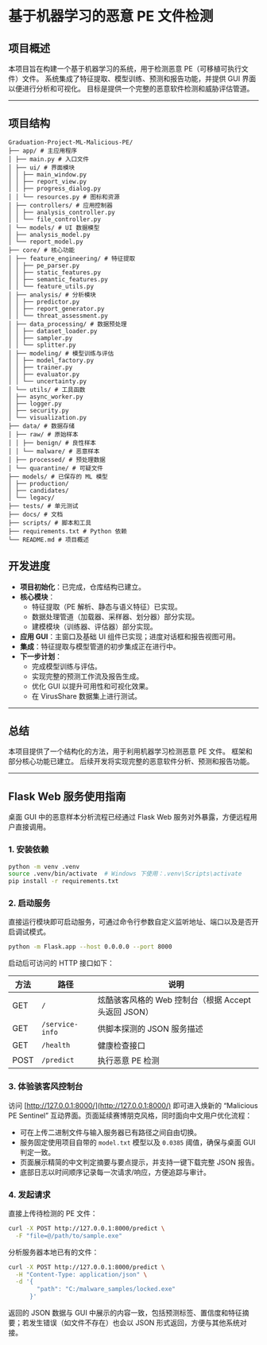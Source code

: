 # 基于机器学习的恶意 PE 文件检测

## 项目概述

本项目旨在构建一个基于机器学习的系统，用于检测恶意 PE（可移植可执行文件）文件。
系统集成了特征提取、模型训练、预测和报告功能，并提供 GUI 界面以便进行分析和可视化。
目标是提供一个完整的恶意软件检测和威胁评估管道。


---

## 项目结构

```
Graduation-Project-ML-Malicious-PE/
├── app/ # 主应用程序
│ ├── main.py # 入口文件
│ ├── ui/ # 界面模块
│ │ ├── main_window.py
│ │ ├── report_view.py
│ │ ├── progress_dialog.py
│ │ └── resources.py # 图标和资源
│ ├── controllers/ # 应用控制器
│ │ ├── analysis_controller.py
│ │ └── file_controller.py
│ └── models/ # UI 数据模型
│ ├── analysis_model.py
│ └── report_model.py
├── core/ # 核心功能
│ ├── feature_engineering/ # 特征提取
│ │ ├── pe_parser.py
│ │ ├── static_features.py
│ │ ├── semantic_features.py
│ │ └── feature_utils.py
│ ├── analysis/ # 分析模块
│ │ ├── predictor.py
│ │ ├── report_generator.py
│ │ └── threat_assessment.py
│ ├── data_processing/ # 数据预处理
│ │ ├── dataset_loader.py
│ │ ├── sampler.py
│ │ └── splitter.py
│ ├── modeling/ # 模型训练与评估
│ │ ├── model_factory.py
│ │ ├── trainer.py
│ │ ├── evaluator.py
│ │ └── uncertainty.py
│ └── utils/ # 工具函数
│ ├── async_worker.py
│ ├── logger.py
│ ├── security.py
│ └── visualization.py
├── data/ # 数据存储
│ ├── raw/ # 原始样本
│ │ ├── benign/ # 良性样本
│ │ └── malware/ # 恶意样本
│ ├── processed/ # 预处理数据
│ └── quarantine/ # 可疑文件
├── models/ # 已保存的 ML 模型
│ ├── production/
│ ├── candidates/
│ └── legacy/
├── tests/ # 单元测试
├── docs/ # 文档
├── scripts/ # 脚本和工具
├── requirements.txt # Python 依赖
└── README.md # 项目概述
```


## 开发进度

- **项目初始化**：已完成，仓库结构已建立。
- **核心模块**：
  - 特征提取（PE 解析、静态与语义特征）已实现。
  - 数据处理管道（加载器、采样器、划分器）部分实现。
  - 建模模块（训练器、评估器）部分实现。
- **应用 GUI**：主窗口及基础 UI 组件已实现；进度对话框和报告视图可用。
- **集成**：特征提取与模型管道的初步集成正在进行中。
- **下一步计划**：
  - 完成模型训练与评估。
  - 实现完整的预测工作流及报告生成。
  - 优化 GUI 以提升可用性和可视化效果。
  - 在 VirusShare 数据集上进行测试。

---


## 总结
本项目提供了一个结构化的方法，用于利用机器学习检测恶意 PE 文件。
框架和部分核心功能已建立。
后续开发将实现完整的恶意软件分析、预测和报告功能。

---

## Flask Web 服务使用指南

桌面 GUI 中的恶意样本分析流程已经通过 Flask Web 服务对外暴露，方便远程用户直接调用。

### 1. 安装依赖

```bash
python -m venv .venv
source .venv/bin/activate  # Windows 下使用：.venv\Scripts\activate
pip install -r requirements.txt
```

### 2. 启动服务

直接运行模块即可启动服务，可通过命令行参数自定义监听地址、端口以及是否开启调试模式。

```bash
python -m Flask.app --host 0.0.0.0 --port 8000
```

启动后可访问的 HTTP 接口如下：

| 方法  | 路径        | 说明                     |
|-------|-------------|--------------------------|
| GET   | `/`         | 炫酷骇客风格的 Web 控制台（根据 Accept 头返回 JSON） |
| GET   | `/service-info` | 供脚本探测的 JSON 服务描述 |
| GET   | `/health`   | 健康检查接口              |
| POST  | `/predict`  | 执行恶意 PE 检测          |

### 3. 体验骇客风控制台

访问 [http://127.0.0.1:8000/](http://127.0.0.1:8000/) 即可进入焕新的 “Malicious PE Sentinel” 互动界面。页面延续赛博朋克风格，同时面向中文用户优化流程：

- 可在上传二进制文件与输入服务器已有路径之间自由切换。
- 服务固定使用项目自带的 `model.txt` 模型以及 `0.0385` 阈值，确保与桌面 GUI 判定一致。
- 页面展示精简的中文判定摘要与要点提示，并支持一键下载完整 JSON 报告。
- 底部日志以时间顺序记录每一次请求/响应，方便追踪与审计。

### 4. 发起请求

直接上传待检测的 PE 文件：

```bash
curl -X POST http://127.0.0.1:8000/predict \
  -F "file=@/path/to/sample.exe"
```

分析服务器本地已有的文件：

```bash
curl -X POST http://127.0.0.1:8000/predict \
  -H "Content-Type: application/json" \
  -d '{
        "path": "C:/malware_samples/locked.exe"
      }'
```

返回的 JSON 数据与 GUI 中展示的内容一致，包括预测标签、置信度和特征摘要；若发生错误（如文件不存在）也会以 JSON 形式返回，方便与其他系统对接。
